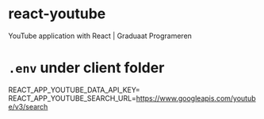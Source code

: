 # react-youtube
YouTube application with React | Graduaat Programeren

# `.env` under client folder

REACT_APP_YOUTUBE_DATA_API_KEY=  
REACT_APP_YOUTUBE_SEARCH_URL=https://www.googleapis.com/youtube/v3/search
